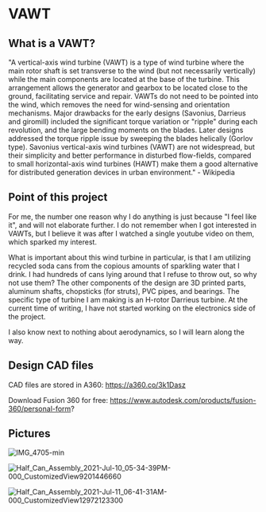 # VAWT #

## What is a VAWT? ##

"A vertical-axis wind turbine (VAWT) is a type of wind turbine where the main rotor shaft is set transverse to the wind (but not necessarily vertically) while the main components 
are located at the base of the turbine. This arrangement allows the generator and gearbox to be located close to the ground, facilitating service and repair. VAWTs do not need to 
be pointed into the wind, which removes the need for wind-sensing and orientation mechanisms. Major drawbacks for the early designs (Savonius, Darrieus and giromill) 
included the significant torque variation or "ripple" during each revolution, and the large bending moments on the blades. Later designs addressed the torque ripple issue by
sweeping the blades helically (Gorlov type). Savonius vertical-axis wind turbines (VAWT) are not widespread, but their simplicity and better performance in disturbed 
flow-fields, compared to small horizontal-axis wind turbines (HAWT) make them a good alternative for distributed generation devices in urban environment." - Wikipedia

## Point of this project ##

For me, the number one reason why I do anything is just because "I feel like it", and will not elaborate further. I do not remember when I got interested in VAWTs, but I
believe it was after I watched a single youtube video on them, which sparked my interest.

What is important about this wind turbine in particular, is that I am utilizing recycled soda cans from the copious amounts of sparkling water that I drink. I had hundreds of cans lying around that I refuse to throw out, so why not use them? The other components of the design are 3D printed parts, aluminum shafts, chopsticks (for struts), PVC pipes, and bearings. The specific type of turbine I am making is an H-rotor Darrieus turbine. At the current time of writing, I have not started working on the electronics side of the project.

I also know next to nothing about aerodynamics, so I will learn along the way.

## Design CAD files ##

CAD files are stored in A360: https://a360.co/3k1Dasz

Download Fusion 360 for free: https://www.autodesk.com/products/fusion-360/personal-form?

## Pictures ##

![IMG_4705-min](https://user-images.githubusercontent.com/75654428/125171490-81866a00-e182-11eb-80b0-922069809909.png)

![Half_Can_Assembly_2021-Jul-10_05-34-39PM-000_CustomizedView9201446660](https://user-images.githubusercontent.com/75654428/125171796-20f82c80-e184-11eb-9860-709cd24f8883.png)

![Half_Can_Assembly_2021-Jul-11_06-41-31AM-000_CustomizedView12972123300](https://user-images.githubusercontent.com/75654428/125185504-2a6cad80-e1f3-11eb-9bf3-2083cf625e1e.png)


